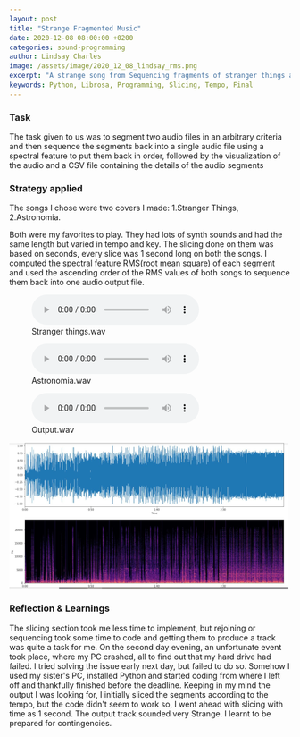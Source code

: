 ```yaml
---
layout: post
title: "Strange Fragmented Music"
date: 2020-12-08 08:00:00 +0200
categories: sound-programming
author: Lindsay Charles
image: /assets/image/2020_12_08_lindsay_rms.png
excerpt: "A strange song from Sequencing fragments of stranger things and Astronomia "
keywords: Python, Librosa, Programming, Slicing, Tempo, Final
---
```


### Task

The task given to us was to segment two audio files in an arbitrary criteria and then sequence the segments back
into a single audio file using a spectral feature to put them back in order, followed by the visualization of the audio and a CSV file containing the details of the audio segments

### Strategy applied

The songs I chose were two covers I made:
 1.Stranger Things, 2.Astronomia.

Both were my favorites to play. They had lots of synth sounds and had the same length but varied in tempo and key.
The slicing done on them was based on seconds, every slice was 1 second long on both the songs.
I computed the spectral feature RMS(root mean square) of each segment and used the ascending order of the RMS values of both songs to sequence them back into one audio output file.


<figure style="float: none">
  <audio controls>
    <source src="https://www.uio.no/english/studies/programmes/mct-master/blog/assets/audio/2020_12_08_lindsay_stranger_things_cover.wav" type="audio/mpeg">
    Should show a media player
  </audio>
  <figcaption>Stranger things.wav</figcaption>
</figure>


<figure style="float: none">
  <audio controls>
    <source src="https://www.uio.no/english/studies/programmes/mct-master/blog/assets/audio/2020_12_08_lindsay_astronimia_cover.wav" type="audio/mpeg">
    Should show a media player
  </audio>
  <figcaption>Astronomia.wav</figcaption>
</figure>


<figure style="float: none">
  <audio controls>
    <source src="https://www.uio.no/english/studies/programmes/mct-master/blog/assets/audio/2020_12_08_lindsay_output.wav" type="audio/mpeg">
    Should show a media player
  </audio>
  <figcaption>Output.wav</figcaption>
</figure>



![Audio Output](/assets/image/2020_12_08_lindsay_output.png)

### Reflection & Learnings
The slicing section took me less time to implement, but rejoining or sequencing took some time to code and getting them to produce a track was quite a task for me.
On the second day evening, an unfortunate event took place, where my PC crashed, all to find out that my hard drive had failed.
I tried solving the issue early next day, but failed to do so.
Somehow I used my sister's PC, installed Python and started coding from where I left off and thankfully finished before the deadline.
Keeping in my mind the output I was looking for, I initially sliced the segments according to the tempo, but the code didn't seem to work so, I went ahead with slicing with time as 1 second.
The output track sounded very Strange.
I learnt to be prepared for contingencies.
